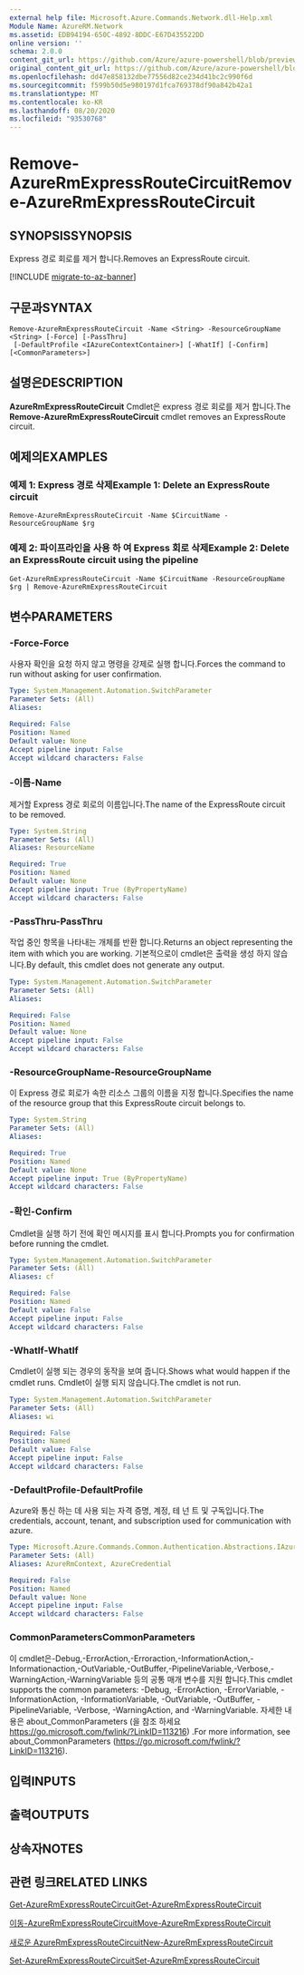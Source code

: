 ```yaml
---
external help file: Microsoft.Azure.Commands.Network.dll-Help.xml
Module Name: AzureRM.Network
ms.assetid: EDB94194-650C-4892-8DDC-E67D435522DD
online version: ''
schema: 2.0.0
content_git_url: https://github.com/Azure/azure-powershell/blob/preview/src/ResourceManager/Network/Commands.Network/help/Remove-AzureRmExpressRouteCircuit.md
original_content_git_url: https://github.com/Azure/azure-powershell/blob/preview/src/ResourceManager/Network/Commands.Network/help/Remove-AzureRmExpressRouteCircuit.md
ms.openlocfilehash: dd47e858132dbe77556d82ce234d41bc2c990f6d
ms.sourcegitcommit: f599b50d5e980197d1fca769378df90a842b42a1
ms.translationtype: MT
ms.contentlocale: ko-KR
ms.lasthandoff: 08/20/2020
ms.locfileid: "93530768"
---
```

# <span data-ttu-id="2706e-101">Remove-AzureRmExpressRouteCircuit</span><span class="sxs-lookup"><span data-stu-id="2706e-101">Remove-AzureRmExpressRouteCircuit</span></span>

## <span data-ttu-id="2706e-102">SYNOPSIS</span><span class="sxs-lookup"><span data-stu-id="2706e-102">SYNOPSIS</span></span>
<span data-ttu-id="2706e-103">Express 경로 회로를 제거 합니다.</span><span class="sxs-lookup"><span data-stu-id="2706e-103">Removes an ExpressRoute circuit.</span></span>

[!INCLUDE [migrate-to-az-banner](../../includes/migrate-to-az-banner.md)]

## <span data-ttu-id="2706e-104">구문과</span><span class="sxs-lookup"><span data-stu-id="2706e-104">SYNTAX</span></span>

```
Remove-AzureRmExpressRouteCircuit -Name <String> -ResourceGroupName <String> [-Force] [-PassThru]
 [-DefaultProfile <IAzureContextContainer>] [-WhatIf] [-Confirm] [<CommonParameters>]
```

## <span data-ttu-id="2706e-105">설명은</span><span class="sxs-lookup"><span data-stu-id="2706e-105">DESCRIPTION</span></span>
<span data-ttu-id="2706e-106">**AzureRmExpressRouteCircuit** Cmdlet은 express 경로 회로를 제거 합니다.</span><span class="sxs-lookup"><span data-stu-id="2706e-106">The **Remove-AzureRmExpressRouteCircuit** cmdlet removes an ExpressRoute circuit.</span></span>

## <span data-ttu-id="2706e-107">예제의</span><span class="sxs-lookup"><span data-stu-id="2706e-107">EXAMPLES</span></span>

### <span data-ttu-id="2706e-108">예제 1: Express 경로 삭제</span><span class="sxs-lookup"><span data-stu-id="2706e-108">Example 1: Delete an ExpressRoute circuit</span></span>
```
Remove-AzureRmExpressRouteCircuit -Name $CircuitName -ResourceGroupName $rg
```

### <span data-ttu-id="2706e-109">예제 2: 파이프라인을 사용 하 여 Express 회로 삭제</span><span class="sxs-lookup"><span data-stu-id="2706e-109">Example 2: Delete an ExpressRoute circuit using the pipeline</span></span>
```
Get-AzureRmExpressRouteCircuit -Name $CircuitName -ResourceGroupName $rg | Remove-AzureRmExpressRouteCircuit
```

## <span data-ttu-id="2706e-110">변수</span><span class="sxs-lookup"><span data-stu-id="2706e-110">PARAMETERS</span></span>

### <span data-ttu-id="2706e-111">-Force</span><span class="sxs-lookup"><span data-stu-id="2706e-111">-Force</span></span>
<span data-ttu-id="2706e-112">사용자 확인을 요청 하지 않고 명령을 강제로 실행 합니다.</span><span class="sxs-lookup"><span data-stu-id="2706e-112">Forces the command to run without asking for user confirmation.</span></span>

```yaml
Type: System.Management.Automation.SwitchParameter
Parameter Sets: (All)
Aliases: 

Required: False
Position: Named
Default value: None
Accept pipeline input: False
Accept wildcard characters: False
```

### <span data-ttu-id="2706e-113">-이름</span><span class="sxs-lookup"><span data-stu-id="2706e-113">-Name</span></span>
<span data-ttu-id="2706e-114">제거할 Express 경로 회로의 이름입니다.</span><span class="sxs-lookup"><span data-stu-id="2706e-114">The name of the ExpressRoute circuit to be removed.</span></span>

```yaml
Type: System.String
Parameter Sets: (All)
Aliases: ResourceName

Required: True
Position: Named
Default value: None
Accept pipeline input: True (ByPropertyName)
Accept wildcard characters: False
```

### <span data-ttu-id="2706e-115">-PassThru</span><span class="sxs-lookup"><span data-stu-id="2706e-115">-PassThru</span></span>
<span data-ttu-id="2706e-116">작업 중인 항목을 나타내는 개체를 반환 합니다.</span><span class="sxs-lookup"><span data-stu-id="2706e-116">Returns an object representing the item with which you are working.</span></span> <span data-ttu-id="2706e-117">기본적으로이 cmdlet은 출력을 생성 하지 않습니다.</span><span class="sxs-lookup"><span data-stu-id="2706e-117">By default, this cmdlet does not generate any output.</span></span>

```yaml
Type: System.Management.Automation.SwitchParameter
Parameter Sets: (All)
Aliases: 

Required: False
Position: Named
Default value: None
Accept pipeline input: False
Accept wildcard characters: False
```

### <span data-ttu-id="2706e-118">-ResourceGroupName</span><span class="sxs-lookup"><span data-stu-id="2706e-118">-ResourceGroupName</span></span>
<span data-ttu-id="2706e-119">이 Express 경로 회로가 속한 리소스 그룹의 이름을 지정 합니다.</span><span class="sxs-lookup"><span data-stu-id="2706e-119">Specifies the name of the resource group that this ExpressRoute circuit belongs to.</span></span>

```yaml
Type: System.String
Parameter Sets: (All)
Aliases: 

Required: True
Position: Named
Default value: None
Accept pipeline input: True (ByPropertyName)
Accept wildcard characters: False
```

### <span data-ttu-id="2706e-120">-확인</span><span class="sxs-lookup"><span data-stu-id="2706e-120">-Confirm</span></span>
<span data-ttu-id="2706e-121">Cmdlet을 실행 하기 전에 확인 메시지를 표시 합니다.</span><span class="sxs-lookup"><span data-stu-id="2706e-121">Prompts you for confirmation before running the cmdlet.</span></span>

```yaml
Type: System.Management.Automation.SwitchParameter
Parameter Sets: (All)
Aliases: cf

Required: False
Position: Named
Default value: False
Accept pipeline input: False
Accept wildcard characters: False
```

### <span data-ttu-id="2706e-122">-WhatIf</span><span class="sxs-lookup"><span data-stu-id="2706e-122">-WhatIf</span></span>
<span data-ttu-id="2706e-123">Cmdlet이 실행 되는 경우의 동작을 보여 줍니다.</span><span class="sxs-lookup"><span data-stu-id="2706e-123">Shows what would happen if the cmdlet runs.</span></span>
<span data-ttu-id="2706e-124">Cmdlet이 실행 되지 않습니다.</span><span class="sxs-lookup"><span data-stu-id="2706e-124">The cmdlet is not run.</span></span>

```yaml
Type: System.Management.Automation.SwitchParameter
Parameter Sets: (All)
Aliases: wi

Required: False
Position: Named
Default value: False
Accept pipeline input: False
Accept wildcard characters: False
```

### <span data-ttu-id="2706e-125">-DefaultProfile</span><span class="sxs-lookup"><span data-stu-id="2706e-125">-DefaultProfile</span></span>
<span data-ttu-id="2706e-126">Azure와 통신 하는 데 사용 되는 자격 증명, 계정, 테 넌 트 및 구독입니다.</span><span class="sxs-lookup"><span data-stu-id="2706e-126">The credentials, account, tenant, and subscription used for communication with azure.</span></span>

```yaml
Type: Microsoft.Azure.Commands.Common.Authentication.Abstractions.IAzureContextContainer
Parameter Sets: (All)
Aliases: AzureRmContext, AzureCredential

Required: False
Position: Named
Default value: None
Accept pipeline input: False
Accept wildcard characters: False
```

### <span data-ttu-id="2706e-127">CommonParameters</span><span class="sxs-lookup"><span data-stu-id="2706e-127">CommonParameters</span></span>
<span data-ttu-id="2706e-128">이 cmdlet은-Debug,-ErrorAction,-Erroraction,-InformationAction,-Informationaction,-OutVariable,-OutBuffer,-PipelineVariable,-Verbose,-WarningAction,-WarningVariable 등의 공통 매개 변수를 지원 합니다.</span><span class="sxs-lookup"><span data-stu-id="2706e-128">This cmdlet supports the common parameters: -Debug, -ErrorAction, -ErrorVariable, -InformationAction, -InformationVariable, -OutVariable, -OutBuffer, -PipelineVariable, -Verbose, -WarningAction, and -WarningVariable.</span></span> <span data-ttu-id="2706e-129">자세한 내용은 about_CommonParameters (을 참조 하세요 https://go.microsoft.com/fwlink/?LinkID=113216) .</span><span class="sxs-lookup"><span data-stu-id="2706e-129">For more information, see about_CommonParameters (https://go.microsoft.com/fwlink/?LinkID=113216).</span></span>

## <span data-ttu-id="2706e-130">입력</span><span class="sxs-lookup"><span data-stu-id="2706e-130">INPUTS</span></span>

## <span data-ttu-id="2706e-131">출력</span><span class="sxs-lookup"><span data-stu-id="2706e-131">OUTPUTS</span></span>

## <span data-ttu-id="2706e-132">상속자</span><span class="sxs-lookup"><span data-stu-id="2706e-132">NOTES</span></span>

## <span data-ttu-id="2706e-133">관련 링크</span><span class="sxs-lookup"><span data-stu-id="2706e-133">RELATED LINKS</span></span>

[<span data-ttu-id="2706e-134">Get-AzureRmExpressRouteCircuit</span><span class="sxs-lookup"><span data-stu-id="2706e-134">Get-AzureRmExpressRouteCircuit</span></span>](Get-AzureRmExpressRouteCircuit.md)

[<span data-ttu-id="2706e-135">이동-AzureRmExpressRouteCircuit</span><span class="sxs-lookup"><span data-stu-id="2706e-135">Move-AzureRmExpressRouteCircuit</span></span>](Move-AzureRmExpressRouteCircuit.md)

[<span data-ttu-id="2706e-136">새로운 AzureRmExpressRouteCircuit</span><span class="sxs-lookup"><span data-stu-id="2706e-136">New-AzureRmExpressRouteCircuit</span></span>](New-AzureRmExpressRouteCircuit.md)

[<span data-ttu-id="2706e-137">Set-AzureRmExpressRouteCircuit</span><span class="sxs-lookup"><span data-stu-id="2706e-137">Set-AzureRmExpressRouteCircuit</span></span>](Set-AzureRmExpressRouteCircuit.md)
